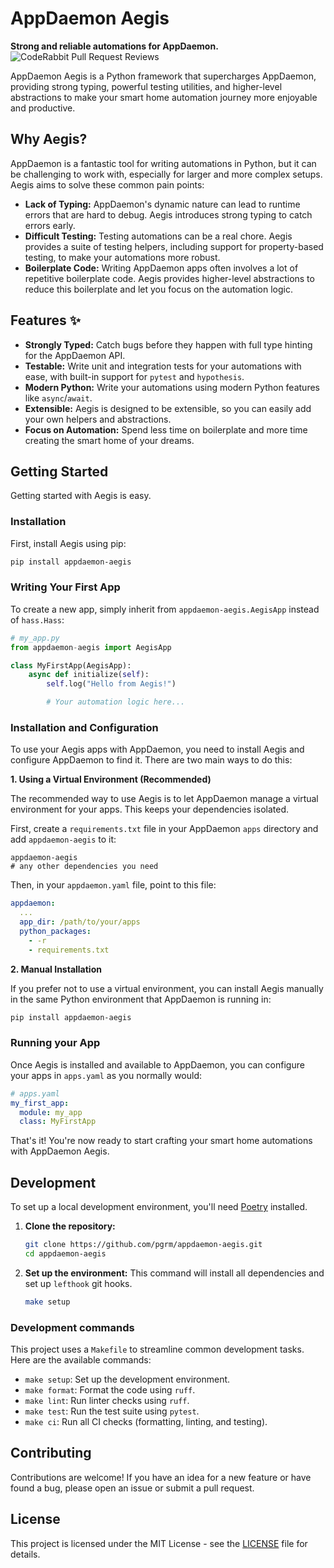 # AppDaemon Aegis

**Strong and reliable automations for AppDaemon.** ![CodeRabbit Pull Request Reviews](https://img.shields.io/coderabbit/prs/github/pgrm/appdaemon-aegis?utm_source=oss&utm_medium=github&utm_campaign=pgrm%2Fappdaemon-aegis&labelColor=171717&color=FF570A&link=https%3A%2F%2Fcoderabbit.ai&label=CodeRabbit+Reviews)

AppDaemon Aegis is a Python framework that supercharges AppDaemon, providing strong typing, powerful testing utilities, and higher-level abstractions to make your smart home automation journey more enjoyable and productive.

## Why Aegis?

AppDaemon is a fantastic tool for writing automations in Python, but it can be challenging to work with, especially for larger and more complex setups. Aegis aims to solve these common pain points:

- **Lack of Typing:** AppDaemon's dynamic nature can lead to runtime errors that are hard to debug. Aegis introduces strong typing to catch errors early.
- **Difficult Testing:** Testing automations can be a real chore. Aegis provides a suite of testing helpers, including support for property-based testing, to make your automations more robust.
- **Boilerplate Code:** Writing AppDaemon apps often involves a lot of repetitive boilerplate code. Aegis provides higher-level abstractions to reduce this boilerplate and let you focus on the automation logic.

## Features ✨

- **Strongly Typed:** Catch bugs before they happen with full type hinting for the AppDaemon API.
- **Testable:** Write unit and integration tests for your automations with ease, with built-in support for `pytest` and `hypothesis`.
- **Modern Python:** Write your automations using modern Python features like `async`/`await`.
- **Extensible:** Aegis is designed to be extensible, so you can easily add your own helpers and abstractions.
- **Focus on Automation:** Spend less time on boilerplate and more time creating the smart home of your dreams.

## Getting Started

Getting started with Aegis is easy.

### Installation

First, install Aegis using pip:

```bash
pip install appdaemon-aegis
```

### Writing Your First App

To create a new app, simply inherit from `appdaemon-aegis.AegisApp` instead of `hass.Hass`:

```python
# my_app.py
from appdaemon-aegis import AegisApp

class MyFirstApp(AegisApp):
    async def initialize(self):
        self.log("Hello from Aegis!")

        # Your automation logic here...
```

### Installation and Configuration

To use your Aegis apps with AppDaemon, you need to install Aegis and configure AppDaemon to find it. There are two main ways to do this:

**1. Using a Virtual Environment (Recommended)**

The recommended way to use Aegis is to let AppDaemon manage a virtual environment for your apps. This keeps your dependencies isolated.

First, create a `requirements.txt` file in your AppDaemon `apps` directory and add `appdaemon-aegis` to it:

```
appdaemon-aegis
# any other dependencies you need
```

Then, in your `appdaemon.yaml` file, point to this file:

```yaml
appdaemon:
  ...
  app_dir: /path/to/your/apps
  python_packages:
    - -r
    - requirements.txt
```

**2. Manual Installation**

If you prefer not to use a virtual environment, you can install Aegis manually in the same Python environment that AppDaemon is running in:

```bash
pip install appdaemon-aegis
```

### Running your App

Once Aegis is installed and available to AppDaemon, you can configure your apps in `apps.yaml` as you normally would:

```yaml
# apps.yaml
my_first_app:
  module: my_app
  class: MyFirstApp
```

That's it! You're now ready to start crafting your smart home automations with AppDaemon Aegis.

## Development

To set up a local development environment, you'll need [Poetry](https://python-poetry.org/docs/#installation) installed.

1.  **Clone the repository:**

    ```bash
    git clone https://github.com/pgrm/appdaemon-aegis.git
    cd appdaemon-aegis
    ```

2.  **Set up the environment:**
    This command will install all dependencies and set up `lefthook` git hooks.

    ```bash
    make setup
    ```

### Development commands

This project uses a `Makefile` to streamline common development tasks. Here are the available commands:

- `make setup`: Set up the development environment.
- `make format`: Format the code using `ruff`.
- `make lint`: Run linter checks using `ruff`.
- `make test`: Run the test suite using `pytest`.
- `make ci`: Run all CI checks (formatting, linting, and testing).

## Contributing

Contributions are welcome! If you have an idea for a new feature or have found a bug, please open an issue or submit a pull request.

## License

This project is licensed under the MIT License - see the [LICENSE](LICENSE) file for details.
